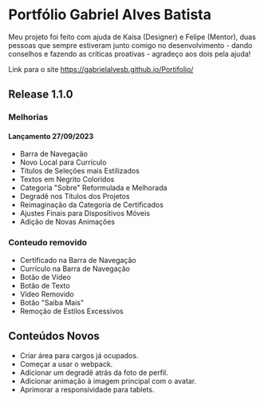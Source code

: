 # Portfólio Gabriel Alves Batista

Meu projeto foi feito com ajuda de Kaísa (Designer) e Felipe (Mentor), duas pessoas que sempre estiveram junto comigo no desenvolvimento - dando conselhos e fazendo as críticas proativas - agradeço aos dois pela ajuda!

Link para o site <https://gabrielalvesb.github.io/Portifolio/>
## Release 1.1.0
### Melhorias
#### Lançamento 27/09/2023
* Barra de Navegação
* Novo Local para Currículo
* Títulos de Seleções mais Estilizados
* Textos em Negrito Coloridos
* Categoria "Sobre" Reformulada e Melhorada
* Degradê nos Títulos dos Projetos
* Reimaginação da Categoria de Certificados
* Ajustes Finais para Dispositivos Móveis
* Adição de Novas Animações

### Conteudo removido
* Certificado na Barra de Navegação
* Currículo na Barra de Navegação
* Botão de Vídeo
* Botão de Texto
* Vídeo Removido
* Botão "Saiba Mais"
* Remoção de Estilos Excessivos

## Conteúdos Novos
* Criar área para cargos já ocupados.
* Começar a usar o webpack.
* Adicionar um degradê atrás da foto de perfil.
* Adicionar animação à imagem principal com o avatar.
* Aprimorar a responsividade para tablets.